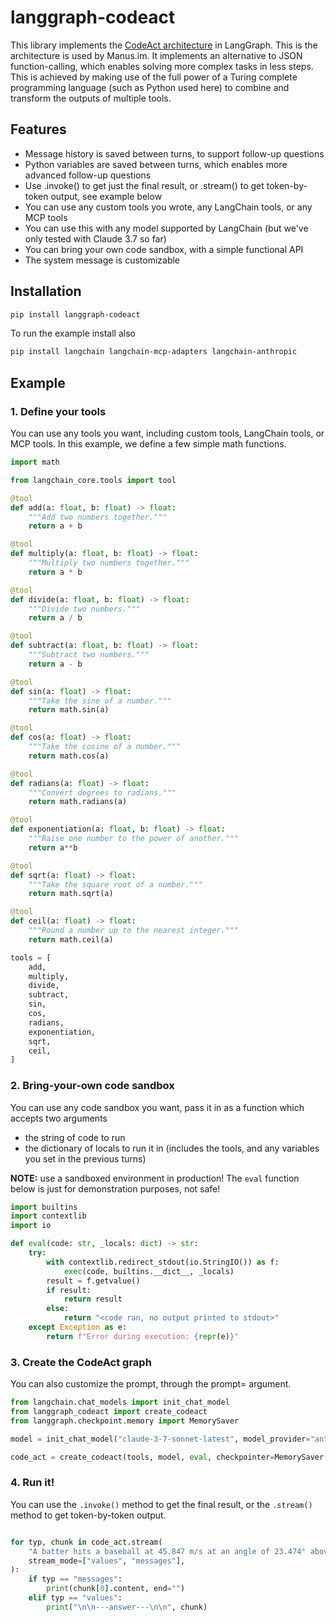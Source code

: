 # langgraph-codeact

This library implements the [CodeAct architecture](https://arxiv.org/abs/2402.01030) in LangGraph. This is the architecture is used by Manus.im. It implements an alternative to JSON function-calling, which enables solving more complex tasks in less steps. This is achieved by making use of the full power of a Turing complete programming language (such as Python used here) to combine and transform the outputs of multiple tools.

## Features

- Message history is saved between turns, to support follow-up questions
- Python variables are saved between turns, which enables more advanced follow-up questions
- Use .invoke() to get just the final result, or .stream() to get token-by-token output, see example below
- You can use any custom tools you wrote, any LangChain tools, or any MCP tools
- You can use this with any model supported by LangChain (but we've only tested with Claude 3.7 so far)
- You can bring your own code sandbox, with a simple functional API
- The system message is customizable

## Installation

```bash
pip install langgraph-codeact
```

To run the example install also

```bash
pip install langchain langchain-mcp-adapters langchain-anthropic
```

## Example

### 1. Define your tools

You can use any tools you want, including custom tools, LangChain tools, or MCP tools. In this example, we define a few simple math functions.

```py
import math

from langchain_core.tools import tool

@tool
def add(a: float, b: float) -> float:
    """Add two numbers together."""
    return a + b

@tool
def multiply(a: float, b: float) -> float:
    """Multiply two numbers together."""
    return a * b

@tool
def divide(a: float, b: float) -> float:
    """Divide two numbers."""
    return a / b

@tool
def subtract(a: float, b: float) -> float:
    """Subtract two numbers."""
    return a - b

@tool
def sin(a: float) -> float:
    """Take the sine of a number."""
    return math.sin(a)

@tool
def cos(a: float) -> float:
    """Take the cosine of a number."""
    return math.cos(a)

@tool
def radians(a: float) -> float:
    """Convert degrees to radians."""
    return math.radians(a)

@tool
def exponentiation(a: float, b: float) -> float:
    """Raise one number to the power of another."""
    return a**b

@tool
def sqrt(a: float) -> float:
    """Take the square root of a number."""
    return math.sqrt(a)

@tool
def ceil(a: float) -> float:
    """Round a number up to the nearest integer."""
    return math.ceil(a)

tools = [
    add,
    multiply,
    divide,
    subtract,
    sin,
    cos,
    radians,
    exponentiation,
    sqrt,
    ceil,
]
```

### 2. Bring-your-own code sandbox

You can use any code sandbox you want, pass it in as a function which accepts two arguments

- the string of code to run
- the dictionary of locals to run it in (includes the tools, and any variables you set in the previous turns)

**NOTE:** use a sandboxed environment in production! The `eval` function below is just for demonstration purposes, not safe!

```py
import builtins
import contextlib
import io

def eval(code: str, _locals: dict) -> str:
    try:
        with contextlib.redirect_stdout(io.StringIO()) as f:
            exec(code, builtins.__dict__, _locals)
        result = f.getvalue()
        if result:
            return result
        else:
            return "<code ran, no output printed to stdout>"
    except Exception as e:
        return f"Error during execution: {repr(e)}"
```

### 3. Create the CodeAct graph

You can also customize the prompt, through the prompt= argument.

```py
from langchain.chat_models import init_chat_model
from langgraph_codeact import create_codeact
from langgraph.checkpoint.memory import MemorySaver

model = init_chat_model("claude-3-7-sonnet-latest", model_provider="anthropic")

code_act = create_codeact(tools, model, eval, checkpointer=MemorySaver())
```

### 4. Run it!

You can use the `.invoke()` method to get the final result, or the `.stream()` method to get token-by-token output.

```py

for typ, chunk in code_act.stream(
    "A batter hits a baseball at 45.847 m/s at an angle of 23.474° above the horizontal. The outfielder, who starts facing the batter, picks up the baseball as it lands, then throws it back towards the batter at 24.12 m/s at an angle of 39.12 degrees. How far is the baseball from where the batter originally hit it? Assume zero air resistance.",
    stream_mode=["values", "messages"],
):
    if typ == "messages":
        print(chunk[0].content, end="")
    elif typ == "values":
        print("\n\n---answer---\n\n", chunk)
```
